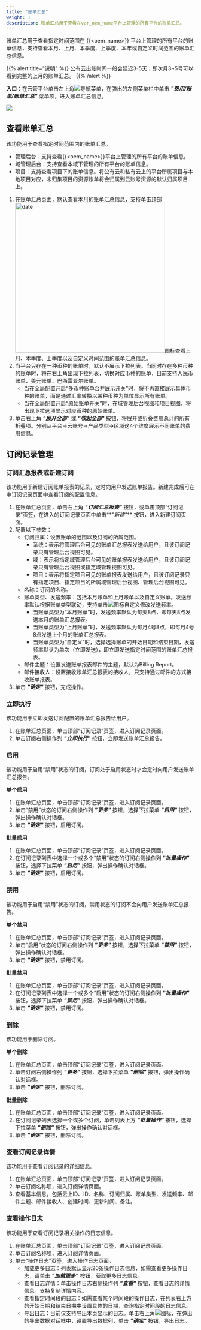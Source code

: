 ```yaml
---
title: "账单汇总"
weight: 1
description: 账单汇总用于查看在var_oem_name平台上管理的所有平台的账单汇总。
---
```


账单汇总用于查看指定时间范围在 {{<oem_name>}} 平台上管理的所有平台的账单信息，支持查看本月、上月、本季度、上季度、本年或自定义时间范围的账单汇总信息。

{{% alert title="说明" %}}
公有云出账时间一般会延迟3-5天；即次月3~5号可以看到完整的上月的账单汇总。
{{% /alert %}}

**入口**：在云管平台单击左上角![](../../../images/intro/nav.png)导航菜单，在弹出的左侧菜单栏中单击 **_"费用/账单/账单汇总"_** 菜单项，进入账单汇总信息。

  ![](../../../images/bill/billsummary.png)

## 查看账单汇总

该功能用于查看指定时间范围内的账单汇总。

- 管理后台：支持查看{{<oem_name>}}平台上管理的所有平台的账单信息。
- 域管理后台：支持查看本域下管理的所有平台的账单信息。
- 项目：支持查看项目下的账单信息。将公有云和私有云上的平台所属项目与本地项目对应，未归集项目的资源账单将会归属到云账号资源的默认归属项目上。

1. 在账单汇总页面，默认查看本月的账单汇总信息，支持单击顶部<img src="../../../images/bill/month1.png" width="400" alt="date">图标查看上月、本季度、上季度以及自定义时间范围的账单汇总信息。
2. 当平台只存在一种币种的账单时，默认不展示下拉列表。当同时存在多种币种的账单时，将在右上角出现下拉列表，切换对应币种的账单，目前支持人民币账单、美元账单、巴西雷亚尔账单。
    - 当在全局配置开启“多币种账单合并展示开关”时，将不再直接展示具体币种的账单，而是通过汇率转换以某种币种为单位显示所有账单。
    - 当在全局配置开启“原始账单开关”时，在域管理后台视图和项目视图，将出现下拉选项显示对应币种的原始账单。
3. 单击右上角 **_"展开全部"_** 或 **_"收起全部"_** 按钮，将展开或折叠费用总计的所有折叠项。分别从平台->云账号->产品类型->区域这4个维度展示不同账单的费用信息。

## 订阅记录管理

### 订阅汇总报表或新建订阅

该功能用于新建订阅账单报表的记录，定时向用户发送账单报告。新建完成后可在中订阅记录页面中查看订阅的配置信息。

1. 在账单汇总页面，单击右上角 **_"订阅汇总报表"_** 按钮，或单击顶部“订阅记录”页签，在进入的订阅记录页面中单击**_"新建"_** 按钮，进入新建订阅页面。
2. 配置以下参数：
    - 订阅归属：设置账单的范围以及订阅的所属范围。
        - 系统：表示将管理后台可见的账单汇总报表发送给用户，且该订阅记录只有管理后台视图可见。
        - 域：表示将指定域管理后台可见的账单报表发送给用户，且该订阅记录只有管理后台视图或指定域管理视图可见。
        - 项目：表示将指定项目可见的账单报表发送给用户，且该订阅记录只有指定项目、指定项目的所属域管理后台视图、管理后台视图可见。
    - 名称：订阅的名称。
    - 账单类型、发送频率：包括本月账单和上月账单以及自定义账单。发送频率默认根据账单类型联动，支持单击![](../../../images/bill/modify.png)图标自定义修改发送频率。
        - 当账单类型为“本月账单”时，发送频率默认为每天8点，即每天8点发送本月的账单汇总报表。
        - 当账单类型为“上月账单”时，发送频率默认为每月4号8点，即每月4号8点发送上个月的账单汇总报表。
        - 当账单类型为“自定义”时，选择选择账单的开始日期和结束日期，发送频率默认为单次（立即发送），即立即发送指定时间范围的账单汇总报表。
    - 邮件主题：设置发送账单报表邮件的主题，默认为Billing Report。
    - 邮件接收人：设置接收账单汇总报表的接收人，只支持通过邮件的方式接收账单报表。
3. 单击 **_"确定"_** 按钮，完成操作。

### 立即执行

该功能用于立即发送订阅配置的账单汇总报告给用户。

1. 在账单汇总页面，单击顶部“订阅记录”页签，进入订阅记录页面。
2. 单击订阅右侧操作列 **_"立即执行"_** 按钮，立即发送账单汇总报告。

### 启用

该功能用于启用“禁用”状态的订阅，订阅处于启用状态时才会定时向用户发送账单汇总报告。

**单个启用**

1. 在账单汇总页面，单击顶部“订阅记录”页签，进入订阅记录页面。
2. 单击“禁用”状态的订阅右侧操作列 **_"更多"_** 按钮，选择下拉菜单 **_"启用"_** 按钮，弹出操作确认对话框。
3. 单击 **_"确定"_** 按钮，启用订阅。

**批量启用**

1. 在账单汇总页面，单击顶部“订阅记录”页签，进入订阅记录页面。
2. 在订阅记录列表中选择一个或多个“禁用”状态的订阅右侧操作列 **_"批量操作"_** 按钮，选择下拉菜单 **_"启用"_** 按钮，弹出操作确认对话框。
3. 单击 **_"确定"_** 按钮，启用订阅。

### 禁用

该功能用于启用“禁用”状态的订阅，禁用状态的订阅不会向用户发送账单汇总报告。

**单个禁用**

1. 在账单汇总页面，单击顶部“订阅记录”页签，进入订阅记录页面。
2. 单击“启用”状态的订阅右侧操作列 **_"更多"_** 按钮，选择下拉菜单 **_"禁用"_** 按钮，弹出操作确认对话框。
2. 单击 **_"确定"_** 按钮，禁用订阅。

**批量禁用**

1. 在账单汇总页面，单击顶部“订阅记录”页签，进入订阅记录页面。
2. 在订阅记录列表中选择一个或多个“启用”状态的订阅右侧操作列 **_"批量操作"_** 按钮，选择下拉菜单 **_"禁用"_** 按钮，弹出操作确认对话框。
3. 单击 **_"确定"_** 按钮，禁用订阅。

### 删除

该功能用于删除订阅。

**单个删除**

1. 在账单汇总页面，单击顶部“订阅记录”页签，进入订阅记录页面。
2. 单击订阅右侧操作列 **_"更多"_** 按钮，选择下拉菜单 **_"删除"_** 按钮，弹出操作确认对话框。
2. 单击 **_"确定"_** 按钮，删除订阅。

**批量删除**

1. 在账单汇总页面，单击顶部“订阅记录”页签，进入订阅记录页面。
2. 在订阅记录列表选择一个或多个订阅，单击列表上方 **_"批量操作"_** 按钮，选择下拉菜单 **_"删除"_** 按钮，弹出操作确认对话框。
3. 单击 **_"确定"_** 按钮，删除订阅。

### 查看订阅记录详情

该功能用于查看订阅记录的详细信息。

1. 在账单汇总页面，单击顶部“订阅记录”页签，进入订阅记录页面。
2. 单击订阅名称项，进入订阅详情页面。
2. 查看基本信息，包括云上ID、ID、名称、订阅归属、账单类型、发送频率、邮件主题、邮件接收人、创建时间、更新时间、备注。

### 查看操作日志

该功能用于查看订阅记录相关操作的日志信息。

1. 在账单汇总页面，单击顶部“订阅记录”页签，进入订阅记录页面。
2. 单击订阅名称项，进入订阅详情页面。
2. 单击“操作日志”页签，进入操作日志页面。
    - 加载更多日志：列表默认显示20条操作日志信息，如需查看更多操作日志，请单击 **_"加载更多"_** 按钮，获取更多日志信息。
    - 查看日志详情：单击操作日志右侧操作列 **_"查看"_** 按钮，查看日志的详情信息。支持复制详情内容。
    - 查看指定时间段的日志：如需查看某个时间段的操作日志，在列表右上方的开始日期和结束日期中设置具体的日期，查询指定时间段的日志信息。
    - 导出日志：目前仅支持导出本页显示的日志。单击右上角![](../../../images/system/download.png)图标，在弹出的导出数据对话框中，设置导出数据列，单击 **_"确定"_** 按钮，导出日志。